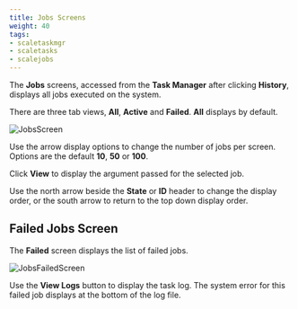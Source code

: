 ```yaml
---
title: Jobs Screens
weight: 40
tags:
- scaletaskmgr
- scaletasks
- scalejobs
---
```



The **Jobs** screens, accessed from the **Task Manager** after clicking **History**, displays all jobs executed on the system.

There are three tab views, **All**, **Active** and **Failed**. **All** displays by default.

![JobsScreen](/images/SCALE/22.02/JobsScreen.png "Task Manager Jobs")

Use the <span class="iconify" data-icon="bi:caret-down-fill"></span> arrow display options to change the number of jobs per screen. Options are the default **10**, **50** or **100**.

Click **View** to display the argument passed for the selected job.

Use the <span class="material-icons-outlined">north</span> arrow beside the **State** or **ID** header to change the display order, or the <span class="material-icons-outlined">south</span> arrow to return to the top down display order.

## Failed Jobs Screen

The **Failed** screen displays the list of failed jobs. 

![JobsFailedScreen](/images/SCALE/22.02/JobsFailedScreen.png "Task Manager Failed Jobs")

Use the **View Logs** button to display the task log. The system error for this failed job displays at the bottom of the log file.

